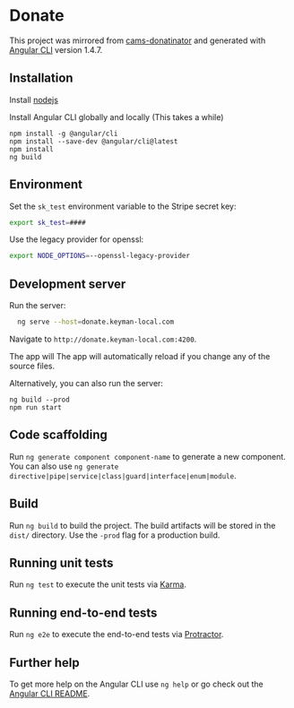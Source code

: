 # Donate

This project was mirrored from
[cams-donatinator](https://github.com/cambell-prince/cams-donatinator) and
generated with [Angular CLI](https://github.com/angular/angular-cli) version
1.4.7.

## Installation

Install [nodejs](https://nodejs.org/en/download/)

Install Angular CLI globally and locally (This takes a while)
```
npm install -g @angular/cli
npm install --save-dev @angular/cli@latest
npm install
ng build
```

## Environment

Set the `sk_test` environment variable to the Stripe secret key:

  ```sh
  export sk_test=####
  ```

Use the legacy provider for openssl:

  ```sh
  export NODE_OPTIONS=--openssl-legacy-provider
  ```

## Development server

Run the server:

  ```sh
    ng serve --host=donate.keyman-local.com
  ```

Navigate to `http://donate.keyman-local.com:4200`.

The app will The app will automatically reload if you change any of the source
files.

Alternatively, you can also run the server:

  ```
  ng build --prod
  npm run start
  ```

## Code scaffolding

Run `ng generate component component-name` to generate a new component. You can
also use `ng generate directive|pipe|service|class|guard|interface|enum|module`.

## Build

Run `ng build` to build the project. The build artifacts will be stored in the
`dist/` directory. Use the `-prod` flag for a production build.

## Running unit tests

Run `ng test` to execute the unit tests via
[Karma](https://karma-runner.github.io).

## Running end-to-end tests

Run `ng e2e` to execute the end-to-end tests via
[Protractor](http://www.protractortest.org/).

## Further help

To get more help on the Angular CLI use `ng help` or go check out the
[Angular CLI README](https://github.com/angular/angular-cli/blob/master/README.md).
